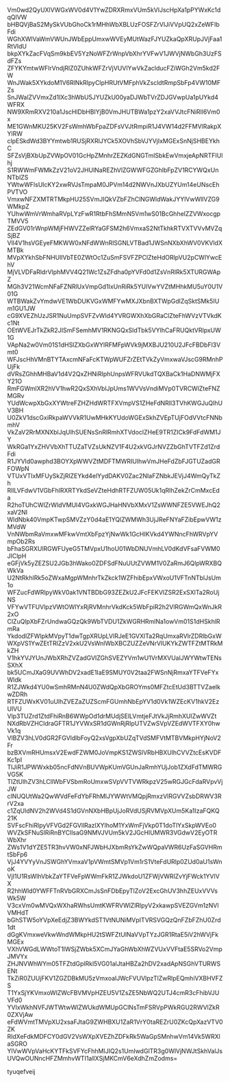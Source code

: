 Vm0wd2QyUXlVWGxWV0d4V1YwZDRXRmxVUm5kVlJscHpXa1pPYWxKc1dqQlVW
bHBQVjBaS2MySkVUbGhoCk1rMHhWbXBLUzFOSFZrVlJiVVpUQ2xZeWFIbFdi
WGhXWlVaWmVWUnJWbEppUmxwWVEyMUtWazFJYUZkaQpXRUpJVjFaa1RtVldU
bkpXYkZacFVqSm9kbEV5YzNoWFZrWnpVbXhrYVFwV1JWVjNWbGh3UzFSdFZs
ZFYKYmtwWFlrVndjRlZ0ZUhkWFZrVjVUVlYwVkZaclducFZiWGh2Vm5kd2FW
WnJWak5XYkdoM1V6RlNkRlpyClpHRUtVMFphVkZscldtRmpSbFp4VW10MFZs
SnJWalZVVmxZd1lXc3hWbU5JYUZkU00yaDJWbTVrZDJGVwpUa1pUYkd4WFRX
NW9XRmRXV210a1JscHlDbHBIYjB0VmJHUTBWa1pzY2xaVVJtcFNiRll6Vm0x
ME1GWnMKU25KV2FsWmhWbFpaZDFsVVJtRmpiR1J4VW14d2FFMVlRakpXYlRW
clpESkdWd3BYYmtwb1RUSjRXRlJYCk5XOVhSbVJYVjIxMGExSnNjSHBEYkhC
SFZsVjBXbUpZVWpOV01GcHpZMnhrZEZKdGNGTmlSbkEwVmxjeApNRTFIUlhj
S1RWWmFWMkZzV21oV2JHUlNaREZhVlZGWWFGZGhlbFpZV1RCYWQxUnNTblZS
YWtwWFlsUlcKY2xwRVJsTmpaM0JPVm14d2NWVnJXbUZYUm14eUNscEhPVTVO
VmxwNFZXMTRTMkpHU25SVmJIQkVZbFZhClNGWldWakJYYlVwWllVZG9WMkpZ
YUhwWmVrWmhaRVpLYzFwR1RtbFhSMmN5Vm1wS01BcGhhelZZVWxocgpTMVV5
ZEdGV01rWnpWMjFHWVZZelRYaGFSM2h6VmxaS2NtTkhkRTVXTVVvMVZqSjBZ
Vll4V1hsVGEyeFMKWW0xNFdWWnRlSGNLVTBad1JWSnNXbXhWV0VKVldXMTBk
MVpXYkhSbFNHUllVbTE0ZWtOc1ZuSmFSVFZPClZteHdORlpVU2pCWlYwcEhV
MjVLVDFaRldrVlphMVV4Q21Wc1ZsZFdha0pYVFd0d1ZsVnRlRk5XTURGWApZ
MGh3V21WcmNFaFZNRlUxVmpGd1IxUnRiRk5YUlVwYVZtMHhkMU5uY0U1V01G
WTBWakZvYmdwVE1WbDUKVGxWMFYwMXJXbnBXTWpGdlZqSktSMk5IUm1GU1JW
cG9XVEZhUzJSR1NuUmpSVFZvWld4YVRGWXhXbGRaClZteFhWVzVTVkdKc1Nt
OEtWVEJrTkZkR2JISmFSemhMV1RKNGQxSldTbk5VYlhCaFRUQktVRlpxUW1G
VApNa2w0Vm01S1dHSlZXbGxWYlRFMFpWVk9jMXBJU210U2JFcFBDbFl3Vmt0
WFJscHhVMnBTYTAxcmNFaFcKTWpWUFZrZEtTVkZyVmxwaVJscG9RMnhPUjFk
dVRsZGhhMHBaV1d4V2QxZHNiRlphUnpsWFRVUkdTQXBaCk1HaDNWMjFXY21O
RmFGWmlXR2hVV1hwR2QxSXhVblJpUms1WVVsVndiMVp0TVRCWlZteFNZMGRv
YUdWcwpXbGxXYWtreFZHZHdWRTFXVmpVS1ZHeFdNRll3TVhKWGJuQlhUV3BH
U0ZkV1dscGxiRkpaWVVkR1UwMHkKYUdoWGExSkhZVEpTUjFOdVVtcFNNbmhV
VkZaV2RrMXNXblJqUlhSUENsSnRlRmhXTVdoclZHeE9TR1ZICk9FdFdWM1JY
WkRGa1YxZHVVbXhTTUZaTVZsUkNZV1F4U2xkVGJrNVZZbGhTVTFZd1ZrdFdi
R1JYVld0awphd3BOYXpWWVZtMDFTMWRIUlhwVmJHeFdZbFJGTUZadGRFOWpN
VTUxVTIxMFUySkZjRlZEYkd4elYydDAKV0Zac2NIaFZNbkJEVjJ4WmQyTkZh
RllLVFdwV1VGbFhlRXRTYkdSeVZteHdhRTFZUW05Uk1qRlhZekZrCmMxcEda
R2hoTUhCWlZrWldVMUl4VGxkWGJHaHNVbXMxV1ZsWWNFZE5VWEJhQ2xaV2NI
WldNbk40VmpKTwpSMVZzY0d4aE1YQlZWMWh3UjJReFNYaFZibEpwVW1zMVdW
VnNWbmRaVmxwMFkwVmtXbFpzYjNwWk1GcHIKVkd4YWNncFhWRVpYVmpOb2Rs
bFhaSGRXUlRGWFUyeG5TMVpxU1hoU01WbDNUVmhLV0dKdVFsaFVWM0JIClpH
eGFjVk5yZEZSU2JGb3hWako0ZDFSdFNuUUtZVWM1V0ZaRmJ6QlpWRXBQWkVa
U2NtRkhlRk5oZWxaMgpWMnhrTkZkck1WZFhibEpxVWxoU1VFTnNTblJsUm1o
WFZucFdWRlpyWkV0ak1VNTBDbG93ZEZkU2JFcFEKVlZSR2ExSXlTa2RoUjNS
VFYwVTFUVlpzVWtOWlYxRjRVMnhrVkdKck5WbFpiR2h2VlRGWmQxWnJkR2xO
ClZuQlpXbFZrUndwaGQzQk9WbTVDU1ZkWGRHRmlNa1owVm01S1dHSkhlRmRa
YkdodlZFWlpkMVpyT1dwTgpXRUpLVlRJeE1GVXlTa2RqUmxaRVlrZDRlbGxW
WXpVS1YwZEtTRlZzV2xkU2VsWnlWbXBCZUZZeVNrVlUKYkZWTFZtMTRkMkZH
V1hkYVJYUnJWbXRhZVZadGVIZGhSVEZYVm1wU1VrMXVUalJWYWtwTENsSXhX
bk5UCmJXaG9UVWhDV2xadE1IaE9SMUY0V2taa2FWSnNjRmxaYTFVeFYxWldk
R1ZJWkd4YU0wSmhRMnN4U0ZWdQpXbGROYms0MFZtcEtUd3BTTVZaelkwZDRh
RTFZUWxKV01uUlhZVEZaZUZScmFGUmhNbEpYV1d0Vk1WZEcKV1hkV2EzUlVU
Vlp3TUZrd1ZtdFhiRnB6WWpOd1drMUdjSElLVmtjeFJtVkJjRmhXUlZwWVZt
NXdRbVZHCldraGFTR1JYVWxSR1dGWnRjRlpUTVZwSVpVZEdWVTFXY0hwVk1q
VlBZV3hLV0dGR2FGVldlbFoyQ2xsVgpXbUZqTVdSMFVtMTBVMkpHYjNoV2Fr
bzBXVmRHUmsxV2EwdFZWM0JoVmpKS1ZWSlVRbHBXUlhCVVZtcEsKVDFKc1pI
TlJiR1JPWWxkb05ncFdNVnBUVWpKUmVGUnJaRmhYUjJob1ZXdFdTMWRGVG5K
TlZtUlhZV3hLCllWbFVSbmRoUmxwSVpVVTVWRkpzV25wRGJGcFdaRVpvVjJW
clNUQUtWa2QwWVdFeFdYbFRhMlJYWWtVMQpjRmxzVlRGVVZsbDRWV3RrV2xa
c1ZqUldNV2h2WVd4S1dGVnNXbHBpUjJoRVdUSjRVMVpXUm5Ka1IzaFQKQ21K
SVFscFhiRlpyVFVGd2FGVllRazlXYlhoM1YxWmFjVkp0T1doTlYxSkpWVEo0
WVZkSFNuSlRiRnBYCllsaG9NMVJVUm5kV2JGcHlUMWR3VGdwV2EyOTRWbXhr
ZWs1V1dYZE5TR3hvVW0xNFJWbHJXbmRsYkZwWQpaVWR6UzFaSGVHRmtSbFp6
VjJ4YVYyVnJSWGhYVmxaV1pVWmtSMVp1Vm1rS1VteFdURlp0ZUd0aU1sWnoK
VjI1U1RsWlhVbkZaYTFVeFpWWmFkR1ZJWkdoU1ZFWjVWRlZvYjFWck1YVlVX
R2hhWld0YWFFTnRVbGRXCmJsSnFDbEpyTlZoV2ExcGhUV3hhZEUxVVVsWk5W
V3cxVm0wMVQxWXhaRWhsUmtKWFRVWlZlRlpyV2xkawpSVEZGVm1zNVlVMHdT
bGhSTW5oYVpXeEdjZ3BWYkdST1VtNUNiMVpITVRSVGQzQnFZbFZhU0Zrd1dt
dGgKVmxweVkwWndWMkpHU2tSWFZtUlNaVVpTYzJGR1RtaE5iV2hWVjFkMGEx
VXhVWGdLWWtoT1lWSjZWbk5XCmJYaGhWbXhWZVUxVVFtaE5SRVo2VmpJMVYx
ZHJNVWhWYm05TFZtdGplRkl5VG01alJtaHBZa2hDV2xadApNSGhVTURWSENt
TkZiR0ZUUjFKV1ZGZDBkMU5zVmxoalJWcFVUVlpzTlZwRlpEQmhiVXBHVFZS
T1YxSjYKVmxoWlZWcFBVMVpHZEU5V1ZsZE5NbWQ2UTJ4cmR3cFhibVJUVFd0
YVIxWkhNVFJWTWtwWlZWUkdWMUpGClNsTmFSRVpPWkRGU2RWVlZkR0ZXVjAw
eFdWVmtTMVpXU2xsaFJtaG9ZWHBXU1ZaR1VrY0taREZrU0ZKcQpXazVTV0ZK
RldXeFdkMDFCY0dGV2VsWXpXVEZhZDFkRk5WaGpSMnhwVm14Vk5WRXlaSGRO
YlVwWVpVaHcKYTFkSVFYcFhhMlJIQ2s1UmIwdGlTR3g0WlVjNWJtSkhValJs
UVQwOUNncHFZMmhvWTI1allXSjMKCmV6eXdhZmZodms=

tyuqefveij